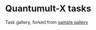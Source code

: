 # Quantumult-X tasks
Task gallery, forked from [sample gallery](https://github.com/crossutility/Quantumult-X/blob/master/gallery.json)


